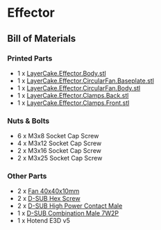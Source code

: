 # Effector

## Bill of Materials

### Printed Parts

  - 1 x [LayerCake.Effector.Body.stl][1]
  - 1 x [LayerCake.Effector.CircularFan.Baseplate.stl][2]
  - 1 x [LayerCake.Effector.CircularFan.Body.stl][3]
  - 1 x [LayerCake.Effector.Clamps.Back.stl][4]
  - 1 x [LayerCake.Effector.Clamps.Front.stl][5]

### Nuts & Bolts

  - 6 x M3x8 Socket Cap Screw
  - 4 x M3x12 Socket Cap Screw
  - 2 x M3x16 Socket Cap Screw
  - 2 x M3x25 Socket Cap Screw

### Other Parts

  - 2 x [Fan 40x40x10mm][Fan]
  - 2 x [D-SUB Hex Screw][HexScrew]
  - 2 x [D-SUB High Power Contact Male][Contact]
  - 1 x [D-SUB Combination Male 7W2P][7W2P]
  - 1 x Hotend E3D v5

<!-- Parts -->
[1]: ../parts/LayerCake.Effector.Body.stl
[2]: ../parts/LayerCake.Effector.CircularFan.Baseplate.stl
[3]: ../parts/LayerCake.Effector.CircularFan.Body.stl
[4]: ../parts/LayerCake.Effector.Clamps.Back.stl
[5]: ../parts/LayerCake.Effector.Clamps.Front.stl

<!-- External Links -->
[Fan]:http://www.amazon.de/Revoltec-Guard-Geh%C3%A4usel%C3%BCfter-schwarz-St%C3%BCck/dp/B0075ASXNE "Amazon.de"
[HexScrew]:http://www.reichelt.de/Befestigungssaetze/SV-U/3/index.html?&ACTION=3&LA=2&ARTICLE=19872&GROUPID=3212&artnr=SV+U "reichelt.de"
[Contact]: http://www.reichelt.de/SUB-D-Mischkontakte/MIX-STG-HS/3/index.html?&ACTION=3&LA=2&ARTICLE=12173&GROUPID=3207&artnr=MIX-STG+HS "reichelt.de"
[7W2P]: http://www.reichelt.de/SUB-D-Mischkontakte/MIX-STG-7W2/3/index.html?&ACTION=3&LA=2&ARTICLE=12171&GROUPID=3207&artnr=MIX-STG+7W2 "reichelt.de"
